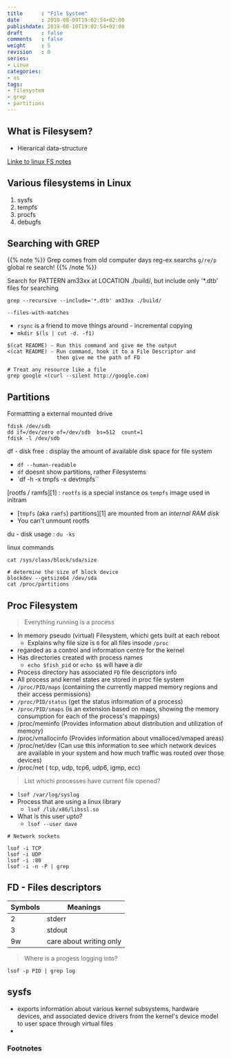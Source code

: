 ```yaml
---
title      : "File System"
date       : 2019-08-09T19:02:54+02:00
publishdate: 2019-08-10T19:02:54+02:00
draft      : false
comments   : false
weight     : 5
revision   : 0
series:
- Linux
categories:
- os
tags:
- filesystem
- grep
- partitions
---
```


## What is Filesysem?

- Hierarical data-structure
<!-- more -->
[Linke to linux FS notes](https://docs.google.com/document/d/e/2PACX-1vQY6TqYjKTnNEUWjS3Av0vboq-NhuZ04w7b5wVfHGzX_qF26a_FRTY3dD-RM-8y6bNPAGr8ZcVous63/pub)

## Various filesystems in Linux

1. sysfs
2. tempfs
3. procfs
4. debugfs


## Searching with GREP

{{% note %}}
Grep comes from old computer days reg-ex searchs `g/re/p` global re search!
{{% /note %}}

Search for PATTERN am33xx at LOCATION ./build/, but include only '*.dtb' files for searching
```
grep --recursive --include='*.dtb' am33xx ./build/

--files-with-matches
```

* `rsync` is a friend to move things around - incremental copying
* `mkdir $(ls | cut -d. -f1)`

```
$(cat README) - Run this command and give me the output
<(cat README) - Run command, hook it to a File Descriptor and
                then give me the path of FD

# Treat any resource like a file
grep google <(curl --silent http://google.com)
```

## Partitions

Formattting a external mounted drive

```
fdisk /dev/sdb
dd if=/dev/zero of=/dev/sdb  bs=512  count=1
fdisk -l /dev/sdb
```

df - disk free
: display the amount of available disk space for file system
* `df --human-readable`
* `df` doesnt show partitions, rather Filesystems
* `df -h -x tmpfs -x devtmpfs``

[rootfs / ramfs][1]
: `rootfs` is a special instance os `tempfs` image used in initram
* [`tmpfs` (aka `ramfs`) partitions][1] are mounted from an *internal RAM disk*
* You can't unmount rootfs

du - disk usage
: `du -ks`

linux commands

```
cat /sys/class/block/sda/size

# determine the size of block device
blockdev --getsize64 /dev/sda
cat /proc/partitions
```

## Proc Filesystem

> Everything running is a process

* In memory pseudo (virtual) Filesystem, whichi gets built at each reboot
  * Explains why file size is `0` for all files insode `/proc`
* regarded as a control and information centre for the kernel
* Has directories created with process names
  * `echo $fish_pid` or `echo $$` will have a dir
* Process directory has associated `FD` file descriptors info
* All process and kernel states are stored in proc file system
* `/proc/PID/maps` (containing the currently mapped memory regions and their access permissions)
* `/proc/PID/status` (get the status information of a process)
* `/proc/PID/smaps` (is an extension based on maps, showing the memory consumption for each of the process's mappings)
* /proc/meminfo (Provides information about distribution and utilization of memory)
* /proc/vmallocinfo (Provides information about vmalloced/vmaped areas)
* /proc/net/dev (Can use this information to see which network devices are available in your system and how much traffic was routed over those devices)
* /proc/net ( tcp, udp, tcp6, udp6, igmp, ecc)

> List whichi processes have current file opened?

* `lsof /var/log/syslog`
* Process that are using a linux library 
  * `lsof /lib/x86/libssl.so`
* What is this user upto?
  * `lsof --user dave`

```
# Network sockets

lsof -i TCP
lsof -i UDP
lsof -i :80
lsof -i -n -P | grep
```

## FD - Files descriptors

Symbols | Meanings
--------|-----------
2 | stderr
3 | stdout
9w | care about writing only

> Where is a progess logging into?

`lsof -p PID | grep log`


## sysfs

* exports information about various kernel subsystems, hardware devices, and associated device drivers from the kernel's device model to user space through virtual files
* 

### Footnotes

[^1]:
[^2]:
